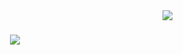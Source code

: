 <img align="right" src="https://visitor-badge.laobi.icu/badge?page_id=DavidAdam1323.DavidAdam1323" />

<h1 align="center">
  <a href="https://git.io/typing-svg">
    <img src="https://readme-typing-svg.herokuapp.com/?font=Righteous&size=35&center=true&vCenter=true&width=500&height=70&duration=5000&lines=Hello+there!+👋🏼;+I'm+David+Adam.;"/>
  </a>
</h1>
